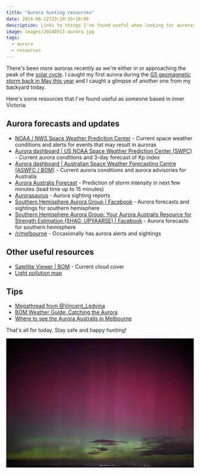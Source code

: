 ```yaml
---
title: "Aurora hunting resources"
date: 2024-08-12T23:19:35+10:00
description: Links to things I've found useful when looking for auroras
image: images/20240511-aurora.jpg
tags:
  - aurora
  - resources
---
```


There's been more auroras recently as we're either in or approaching the peak of the [solar cycle](https://www.swpc.noaa.gov/products/solar-cycle-progression). I caught my first aurora during the [G5 geomagnetic storm back in May this year](https://media.bom.gov.au/releases/1225/the-bureau-observes-a-g5-geomagnetic-storm/) and I caught a glimpse of another one from my backyard today.

Here's some resources that I've found useful as someone based in inner Victoria:

## Aurora forecasts and updates
- [NOAA / NWS Space Weather Prediction Center](https://www.swpc.noaa.gov/) - Current space weather conditions and alerts for events that may result in auroras
- [Aurora dashboard | US NOAA Space Weather Prediction Center (SWPC)](https://www.swpc.noaa.gov/communities/aurora-dashboard-experimental) - Current aurora conditions and 3-day forecast of Kp index
- [Aurora dashboard | Australian Space Weather Forecasting Centre (ASWFC / BOM)](https://www.sws.bom.gov.au/Aurora) - Current aurora conditions and aurora advisories for Australia
- [Aurora Australis Forecast](https://cdn.softservenews.com/southern_lights.html) - Prediction of storm intensity in next few minutes (lead time up to 15 minutes)
- [Aurorasaurus](https://www.aurorasaurus.org/) - Aurora sighting reports
- [Southern Hemisphere Aurora Group | Facebook](https://www.facebook.com/groups/SouthernHemisphereAuroraGroup/) - Aurora forecasts and sightings for southern hemisphere
- [Southern Hemisphere Aurora Group: Your Aurora Australis Resource for Strength Estimation (SHAG: UPYAARSE) | Facebook](https://www.facebook.com/groups/shagupyaarse/) - Aurora forecasts for southern hemisphere
- [/r/melbourne](https://old.reddit.com/r/melbourne/) - Occasionally has aurora alerts and sightings

## Other useful resources
- [Satellite Viewer | BOM](http://satview.bom.gov.au/) - Current cloud cover
- [Light pollution map](https://www.lightpollutionmap.info/)

## Tips
- [Megathread from @Vincent_Ledvina](https://twitter.com/Vincent_Ledvina/status/1789115700373528875)
- [BOM Weather Guide: Catching the Aurora](https://www.youtube.com/watch?v=0xUF82rVljE)
- [Where to see the Aurora Australis in Melbourne](https://www.timeout.com/melbourne/things-to-do/where-to-see-the-aurora-australis-in-melbourne)

That's all for today. Stay safe and happy hunting!

![Aurora seen from Werribee, Victoria](images/20240511-aurora.jpg)